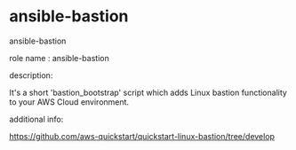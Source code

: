 # ansible-bastion
ansible-bastion

role name : ansible-bastion

description:

It's a short 'bastion_bootstrap' script which adds Linux bastion functionality to your AWS Cloud environment.

additional info:

https://github.com/aws-quickstart/quickstart-linux-bastion/tree/develop
